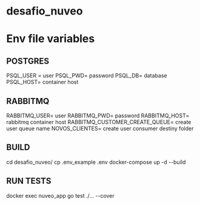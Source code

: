 # desafio_nuveo

# Env file variables
## POSTGRES
PSQL_USER = user
PSQL_PWD= password
PSQL_DB= database
PSQL_HOST= container host

## RABBITMQ
RABBITMQ_USER= user
RABBITMQ_PWD= password
RABBITMQ_HOST= rabbitmq container host
RABBITMQ_CUSTOMER_CREATE_QUEUE= create user queue name
NOVOS_CLIENTES= create user consumer destiny folder

## BUILD
cd desafio_nuveo/
cp .env_example .env
docker-compose up -d --build

## RUN TESTS
docker  exec nuveo_app go test ./... --cover